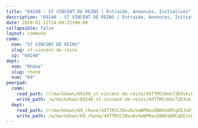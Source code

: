 ```yaml
---
title: "69240 - ST VINCENT DE REINS | Entraide, Annonces, Initiatives"
description: "69240 - ST VINCENT DE REINS | Entraide, Annonces, Initiatives"
date: 2020-01-11T14:09:21+09:00
collapsible: false
layout: commune
comm:
  nom: "ST VINCENT DE REINS"
  slug: st-vincent-de-reins
  cp: "69240"
dept:
  nom: "Rhône"
  slug: rhone
  num: "69"
peerpad:
  comm:
    read_path: /r/markdown/69240_st-vincent-de-reins/4XTTMCnbUv73D3vkiFAtpPF3AkfJVpAA4t2yNwaFp2gaJ2zWJ
    write_path: /w/markdown/69240_st-vincent-de-reins/4XTTMCnbUv73D3vkiFAtpPF3AkfJVpAA4t2yNwaFp2gaJ2zWJ-K3TgU2vR6Xmtr5kNShLui7BALN2DSr5CuWEfvrsubjNjNAeYyMsekCWt8R4mkeDVWvE2ep2V5VdoPpxAp6pWeiDRcUoS3E7Lm2kMVSrBvdxLYym28V51CB2wRzVfC1kzkDqFZmhY
  dept:
    read_path: /r/markdown/69_rhone/4XTTMJC39vu6sVwWPNxu5BRH16MCqEEJsbYu4RNyAxnNmNtVW
    write_path: /w/markdown/69_rhone/4XTTMJC39vu6sVwWPNxu5BRH16MCqEEJsbYu4RNyAxnNmNtVW-K3TgUzVUEXrXvc8NoaD9JfiBpc5MBFP7KZFqLEsm11xqJDEwSVMy7UACp2eYMzek3K6y2WLoyzq5xdKMZeizKNpfHbUBgJcoYSqfidBaPx8RcTCPmdCXhdgeLZLEYHVco5fHD6Pz
---
```


